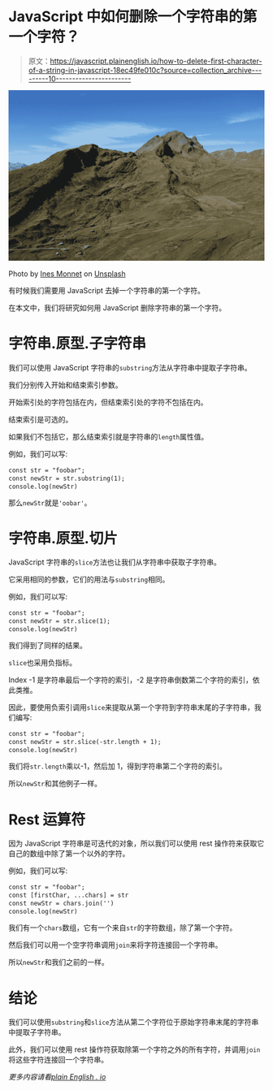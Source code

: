 # JavaScript 中如何删除一个字符串的第一个字符？

> 原文：<https://javascript.plainenglish.io/how-to-delete-first-character-of-a-string-in-javascript-18ec49fe010c?source=collection_archive---------10----------------------->

![](img/b8230f074ff69876d73b6190fd96891f.png)

Photo by [Ines Monnet](https://unsplash.com/@imonnet?utm_source=medium&utm_medium=referral) on [Unsplash](https://unsplash.com?utm_source=medium&utm_medium=referral)

有时候我们需要用 JavaScript 去掉一个字符串的第一个字符。

在本文中，我们将研究如何用 JavaScript 删除字符串的第一个字符。

# 字符串.原型.子字符串

我们可以使用 JavaScript 字符串的`substring`方法从字符串中提取子字符串。

我们分别传入开始和结束索引参数。

开始索引处的字符包括在内，但结束索引处的字符不包括在内。

结束索引是可选的。

如果我们不包括它，那么结束索引就是字符串的`length`属性值。

例如，我们可以写:

```
const str = "foobar";
const newStr = str.substring(1);
console.log(newStr)
```

那么`newStr`就是`'oobar'`。

# 字符串.原型.切片

JavaScript 字符串的`slice`方法也让我们从字符串中获取子字符串。

它采用相同的参数，它们的用法与`substring`相同。

例如，我们可以写:

```
const str = "foobar";
const newStr = str.slice(1);
console.log(newStr)
```

我们得到了同样的结果。

`slice`也采用负指标。

Index -1 是字符串最后一个字符的索引，-2 是字符串倒数第二个字符的索引，依此类推。

因此，要使用负索引调用`slice`来提取从第一个字符到字符串末尾的子字符串，我们编写:

```
const str = "foobar";
const newStr = str.slice(-str.length + 1);
console.log(newStr)
```

我们将`str.length`乘以-1，然后加 1，得到字符串第二个字符的索引。

所以`newStr`和其他例子一样。

# Rest 运算符

因为 JavaScript 字符串是可迭代的对象，所以我们可以使用 rest 操作符来获取它自己的数组中除了第一个以外的字符。

例如，我们可以写:

```
const str = "foobar";
const [firstChar, ...chars] = str
const newStr = chars.join('')
console.log(newStr)
```

我们有一个`chars`数组，它有一个来自`str`的字符数组，除了第一个字符。

然后我们可以用一个空字符串调用`join`来将字符连接回一个字符串。

所以`newStr`和我们之前的一样。

# 结论

我们可以使用`substring`和`slice`方法从第二个字符位于原始字符串末尾的字符串中提取子字符串。

此外，我们可以使用 rest 操作符获取除第一个字符之外的所有字符，并调用`join`将这些字符连接回一个字符串。

*更多内容请看*[*plain English . io*](http://plainenglish.io/)